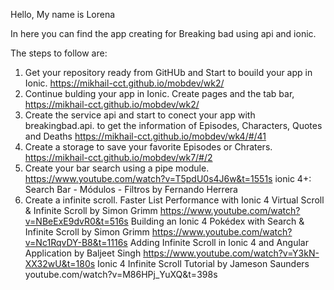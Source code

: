 Hello, My name is Lorena 

In here you can find the app creating for Breaking bad using api and ionic. 

The steps to follow are: 

1. Get your repository ready from GitHUb and Start to bouild your app in Ionic. https://mikhail-cct.github.io/mobdev/wk2/
2. Continue bulding your app in Ionic. Create pages and the tab bar,  https://mikhail-cct.github.io/mobdev/wk2/
3. Create the service api and start to conect your app with breakingbad.api. to get the information of Episodes, Characters, Quotes and Deaths
https://mikhail-cct.github.io/mobdev/wk4/#/41
4. Create a storage to save your favorite Episodes or Chraters. https://mikhail-cct.github.io/mobdev/wk7/#/2
5. Create your bar search using a pipe module. https://www.youtube.com/watch?v=T5pdU0s4J6w&t=1551s 
    ionic 4+: Search Bar - Módulos - Filtros   by  Fernando Herrera
6. Create a infinite scroll. 
Faster List Performance with Ionic 4 Virtual Scroll & Infinite Scroll by Simon Grimm
https://www.youtube.com/watch?v=NBeExE9dvR0&t=516s 
Building an Ionic 4 Pokédex with Search & Infinite Scroll by Simon Grimm
https://www.youtube.com/watch?v=Nc1RqvDY-B8&t=1116s
Adding Infinite Scroll in Ionic 4 and Angular Application by Baljeet Singh
https://www.youtube.com/watch?v=Y3kN-XX32wU&t=180s
Ionic 4 Infinite Scroll Tutorial by Jameson Saunders
youtube.com/watch?v=M86HPj_YuXQ&t=398s



